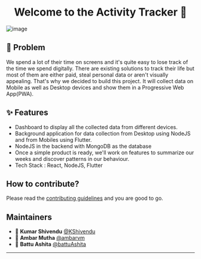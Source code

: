<h1 align="center">Welcome to the Activity Tracker 👋</h1>

![image](https://user-images.githubusercontent.com/44284655/152636848-e237da4b-553d-448c-bc99-902ab6470f8c.png)

## 🤔 Problem

We spend a lot of their time on screens and it's quite easy to lose track of the time we spend digitally. There are existing solutions to track their life but most of them are either paid, steal personal data or aren't visually appealing. That's why we decided to build this project. It will collect data on Mobile as well as Desktop devices and show them in a Progressive Web App(PWA).

## ✨ Features

- Dashboard to display all the collected data from different devices.
- Background application for data collection from Desktop using NodeJS and from Mobiles using Flutter.
- NodeJS in the backend with MongoDB as the database
- Once a simple product is ready, we'll work on features to summarize our weeks and discover patterns in our behaviour.
- Tech Stack : React, NodeJS, Flutter

## How to contribute?

Please read the [contributing guidelines](https://github.com/OpenLake/Cross-Platform-Activity-Tracker/blob/main/.github/CONTRIBUTING_GUIDELINES.md) and you are good to go.

## Maintainers

- 👤 **Kumar Shivendu** [@KShivendu](https://github.com/KShivendu)
- 👤 **Ambar Mutha** [@ambarvm](https://github.com/ambarvm)
- 👤 **Battu Ashita** [@battuAshita](https://github.com/battuAshita)

---
